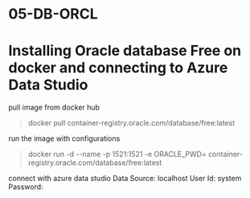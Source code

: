 # 05-DB-ORCL
# Installing Oracle database Free on docker and connecting to Azure Data Studio

pull image from docker hub
> docker pull container-registry.oracle.com/database/free:latest

run the image with configurations
> docker run -d --name <oracle-instance-name> -p 1521:1521 -e ORACLE_PWD=<oracle password> container-registry.oracle.com/database/free:latest

connect with azure data studio
Data Source: localhost
User Id: system
Password: <oracle password>
